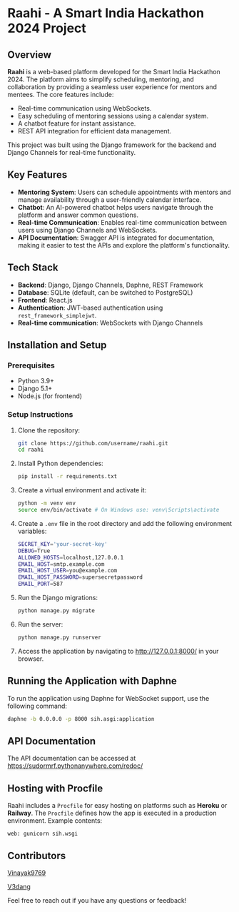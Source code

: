 # Raahi - A Smart India Hackathon 2024 Project

## Overview

**Raahi** is a web-based platform developed for the Smart India Hackathon 2024. The platform aims to simplify scheduling, mentoring, and collaboration by providing a seamless user experience for mentors and mentees. The core features include:

- Real-time communication using WebSockets.
- Easy scheduling of mentoring sessions using a calendar system.
- A chatbot feature for instant assistance.
- REST API integration for efficient data management.
  
This project was built using the Django framework for the backend and Django Channels for real-time functionality.

## Key Features

- **Mentoring System**: Users can schedule appointments with mentors and manage availability through a user-friendly calendar interface.
- **Chatbot**: An AI-powered chatbot helps users navigate through the platform and answer common questions.
- **Real-time Communication**: Enables real-time communication between users using Django Channels and WebSockets.
- **API Documentation**: Swagger API is integrated for documentation, making it easier to test the APIs and explore the platform's functionality.

## Tech Stack

- **Backend**: Django, Django Channels, Daphne, REST Framework
- **Database**: SQLite (default, can be switched to PostgreSQL)
- **Frontend**: React.js
- **Authentication**: JWT-based authentication using `rest_framework_simplejwt`.
- **Real-time communication**: WebSockets with Django Channels

## Installation and Setup

### Prerequisites

- Python 3.9+
- Django 5.1+
- Node.js (for frontend)

### Setup Instructions

1. Clone the repository:

   ```bash
   git clone https://github.com/username/raahi.git
   cd raahi
    ```
2. Install Python dependencies:

   ```bash
   pip install -r requirements.txt
   ```
3. Create a virtual environment and activate it:
   
   ```bash
   python -m venv env
   source env/bin/activate # On Windows use: venv\Scripts\activate
   ```
4. Create a `.env` file in the root directory and add the following environment variables:

   ```bash
   SECRET_KEY='your-secret-key'
   DEBUG=True
   ALLOWED_HOSTS=localhost,127.0.0.1
   EMAIL_HOST=smtp.example.com
   EMAIL_HOST_USER=you@example.com
   EMAIL_HOST_PASSWORD=supersecretpassword
   EMAIL_PORT=587
   ```
5. Run the Django migrations:

   ```bash
   python manage.py migrate
   ```
6. Run the server:

   ```bash
   python manage.py runserver
   ```
7. Access the application by navigating to http://127.0.0.1:8000/ in your browser.

## Running the Application with Daphne

To run the application using Daphne for WebSocket support, use the following command:

```bash
daphne -b 0.0.0.0 -p 8000 sih.asgi:application
```

## API Documentation

The API documentation can be accessed at https://sudormrf.pythonanywhere.com/redoc/

## Hosting with Procfile

Raahi includes a `Procfile` for easy hosting on platforms such as **Heroku** or **Railway**. The `Procfile` defines how the app is executed in a production environment. Example contents:

```Procfile
web: gunicorn sih.wsgi
```

## Contributors
[Vinayak9769](https://github.com/Vinayak9769)

[V3dang](https://github.com/V3dang)



Feel free to reach out if you have any questions or feedback!

